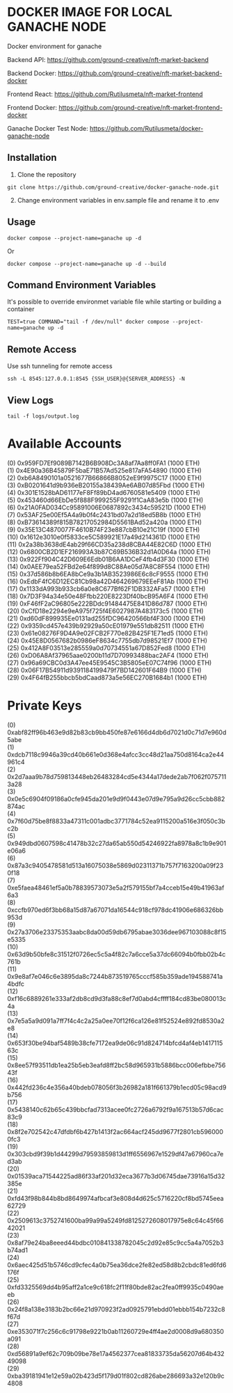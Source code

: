 # DOCKER IMAGE FOR LOCAL GANACHE NODE

Docker environment for ganache

Backend API:
https://github.com/ground-creative/nft-market-backend

Backend Docker:
https://github.com/ground-creative/nft-market-backend-docker

Frontend React:
https://github.com/Rutilusmeta/nft-market-frontend

Frontend Docker:
https://github.com/ground-creative/nft-market-frontend-docker

Ganache Docker Test Node:
https://github.com/Rutilusmeta/docker-ganache-node

## Installation

1) Clone the repository
```
git clone https://github.com/ground-creative/docker-ganache-node.git
```

2) Change environment variables in env.sample file and rename it to .env

## Usage

```
docker compose --project-name=ganache up -d
```
Or
```
docker compose --project-name=ganache up -d --build
```

## Command Environment Variables

It's possible to override environmet variable file while starting or building a container
```
TEST=true COMMAND="tail -f /dev/null" docker compose --project-name=ganache up -d
```

## Remote Access

Use ssh tunneling for remote access
```
ssh -L 8545:127.0.0.1:8545 {SSH_USER}@{SERVER_ADDRESS} -N
```

## View Logs
```
tail -f logs/output.log
```

Available Accounts
==================
(0) 0x959FD7Ef9089B7142B6B908Dc3A8af7Aa8ff0FA1 (1000 ETH)\
(1) 0x4E90a36B45879F5baE71B57Ad525e817aFA54890 (1000 ETH)\
(2) 0xb6A8490101a0521677B66866B8052eE9f9975C17 (1000 ETH)\
(3) 0xB0201641d9b936eB20155a38439Ae6AB07d85Fbd (1000 ETH)\
(4) 0x301E1528bAD61177eF8Ff89bD4ad6760581e5409 (1000 ETH)\
(5) 0x453460d66EbDe5f888F999255F9291f1CaA83e5b (1000 ETH)\
(6) 0x21A0FAD034Cc95891006E0687892c3434c59521D (1000 ETH)\
(7) 0x53AF25e00Ef5A4a9b0f4c2431bd07a2d18ed5B8b (1000 ETH)\
(8) 0xB73614389f815B78217052984D5561BAd52a420a (1000 ETH)\
(9) 0x35E13C4870077F4610B74F23e887cbB10e21C19f (1000 ETH)\
(10) 0x1612e3010e0f5833ce5C589921E17a49d214361D (1000 ETH)\
(11) 0x2a38b3638dE4ab29f66CD35a238d8CBA44E82C6D (1000 ETH)\
(12) 0x6800CB2D1EF216993A3b87C69B536B32d1A0D64a (1000 ETH)\
(13) 0x922Ff904C42D609E6Edb01B6AA1DCeF4fb4d3F30 (1000 ETH)\
(14) 0x0AEE79ea52FBd2e64f899d8C88Ae05d7A8C8F554 (1000 ETH)\
(15) 0x37d586b8b6EA8bCe9a3b1AB3523986E6c8cF9555 (1000 ETH)\
(16) 0xEdbF4fC6D12EC81Cb98a42D464269679EEeF81Ab (1000 ETH)\
(17) 0x1133dA993b933cb6a0e8C677Bf62F1DB332AFa57 (1000 ETH)\
(18) 0x7D3F94a34e50e48Ffbb220E8223Df40bcB95A6F4 (1000 ETH)\
(19) 0xF46fF2aC96805e222BDdc91484475E841D86d787 (1000 ETH)\
(20) 0xCfD18e2294e9eA975f725f4E6027987A483173c5 (1000 ETH)\
(21) 0xd60dF899935Ee0131ad255fDC96420566bf4F300 (1000 ETH)\
(22) 0x9359cd457e439b92929a50cE01979e551db82511 (1000 ETH)\
(23) 0x61e08276F9D4A9e02FCB2F770e82B425F1E71ed5 (1000 ETH)\
(24) 0x45E8D0567682b0986eF8634c7755db7d98521Ef7 (1000 ETH)\
(25) 0x412A8F03513e285559a0d70734551a67D852Fed8 (1000 ETH)\
(26) 0xD06A8Af37965aae0200b11d7D70993488bac2AF4 (1000 ETH)\
(27) 0x96a69CBC0d3A47ee45E9545C3B5805eE07C74f96 (1000 ETH)\
(28) 0x06F17B54911d9391184199479f7BD142601F64B9 (1000 ETH)\
(29) 0x4F64fB255bbcb5bdCaad873a5e56EC270B1684b1 (1000 ETH)

Private Keys
==================
(0) 0xabf82ff96b463e9d82b83cb9bb450fe87e6166d4db6d7021d0c71d7e960d5abe\
(1) 0xdcb7118c9946a39cd40b661e0d368e4afcc3cc48d21aa750d8164ca2e44961c4\
(2) 0x2d7aaa9b78d759813448eb26483284cd5e4344a17dede2ab7f062f0757113a28\
(3) 0x0e5c6904f09186a0cfe945da201e9d9f0443e07d9e795a9d26cc5cbb882874ac\
(4) 0x7f60d75be8f8833a47311c001adbc3771784c52ea9115200a516e3f050c3bc2b\
(5) 0x949dbd0607598c41478b32c27da65ab550d54246922fa8978a8c1b9e901e06a6\
(6) 0x87a3c9405478581d513a16075038e5869d02311371b757f7163200a09f230f18\
(7) 0xe5faea48461ef5a0b78839573073e5a2f579155bf7a4cceb15e49b41963af6a3\
(8) 0xccfb970ed6f3bb68a15d87a67071da16544c918cf978dc41906e686326bb953d\
(9) 0x27a3706e23375353aabc8da00d59db6795abae3036dee967103088c8f15e5335\
(10) 0x63d9b50bfe8c31512f0726ec5c5a4f82c7a6cce5a37dc66094b0fbb02b4c761b\
(11) 0x9e8af7e046c6e3895da8c7244b873519765cccf585b359ade194588741a4bdfc\
(12) 0xf16c6889261e333af2db8cd9d3fa88c8ef7d0abd4cffff184cd83be080013c4a\
(13) 0x7e5a5a9d091a7ff7f4c4c2a25a0ee70f12f6ca126e81f52524e892fd8530a2e8\
(14) 0x653f30be94baf5489b38cfe7172ea9de06c91d824714bfcd4af4eb141711563c\
(15) 0x8ee57f93511db1ea25b5eb3eafd8ff2bc58d965931b5886bcc006efbbe75643f\
(16) 0x442fd236c4e356a40bdeb078056f3b26982a181f661379b1ecd05c98acd9b756\
(17) 0x5438140c62b65c439bbcfad7313acee0fc2726a6792f9a167513b57d6cac83c9\
(18) 0x8f2e702542c47dfdbf6b427b1413f2ac664acf245dd9677f2801cb5960000fc3\
(19) 0x303cbd9f39b1d44299d79593859813d1ff6556967e1529df47a67960ca7ed3ab\
(20) 0x01539aca71544225ad86f33af201d32eca3677b3d06745dae73916a15d32385e\
(21) 0xfd43f98b844b8bd8649974afbcaf3e808d4d625c5716220cf8bd5745eea62729\
(22) 0x2509613c3752741600ba99a99a5249fd8125272608017975e8c64c45f6642021\
(23) 0x8af79e24ba8eeed44bdbc010841338782045c2d92e85c9cc5a4a7052b3b74ad1\
(24) 0x6aec425d51b5746cd9cfec4a0b75ea36dce2fe82ed58d8b2cbdc81ed6fd6176f\
(25) 0xfd3325569dd4b95aff2a1ce9c618fc2f11f80bde82ac2fea0ff9935c0490aeeb\
(26) 0x24f8a138e3183b2bc66e21d970923f2ad0925791ebdd01ebbb154b7232c8f67d\
(27) 0xe353071f7c256c6c91798e9221b0ab11260729e4ff4ae2d0008d9a680350a091\
(28) 0xd56891a9ef62c709b09be78e17a4562377cea81833735da56207d64b43249098\
(29) 0xba39181941e12e59a02b423d5f179d01f802cd826abe286693a32e120b9c4808
